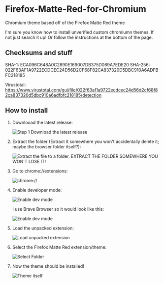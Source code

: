 # Firefox-Matte-Red-for-Chromium
Chromium theme based off of the Firefox Matte Red theme

I'm sure you know how to install unverified custom chromiumn themes. If not just search it up! 
Or follow the instructions at the bottom of the page. 

## Checksums and stuff
SHA-1: ECA096C648A0C2890E169007DB375D069A7EDE20
SHA-256: 022F63AF1A9722ECDCEC24D56D2CF68F82CA837320D5DBC910A6ADFBFC218185 

Virustotal:
https://www.virustotal.com/gui/file/022f63af1a9722ecdcec24d56d2cf68f82ca837320d5dbc910a6adfbfc218185/detection

## How to install
1. Downlooad the latest release:
   
   ![Step 1 Download the latest release](https://i.ibb.co/CV0Hzdd/image.png)
   
2. Extract the folder (Extract it somewhere you won't accidentally delete it; maybe the browser folder itself?):
   
   ![Extract the file to a folder. EXTRACT THE FOLDER SOMEWHERE YOU WON'T LOSE IT!](https://i.ibb.co/XjKPTmr/image.png)
   
3. Go to chrome://extensions:
   
   ![chrome://](https://i.ibb.co/pKN4M5t/image.png)
   
4. Enable developer mode:
   
   ![Enable dev mode](https://i.ibb.co/t8JDNJP/image.png)
   
   I use Brave Browser so it would look like this:
   
   ![Enable dev mode](https://i.ibb.co/4Jfrph8/image.png)
   
5. Load the unpacked extension:
   
   ![Load unpacked extension](https://i.ibb.co/Yc2sp1t/image.png)
   
6. Select the Firefox Matte Red extension/theme:
   
   ![Select Folder](https://i.ibb.co/DGrvTcG/image.png)

7. Now the theme should be installed! 
   
   ![Theme itself](https://i.ibb.co/cX1gmR1/image.png)

